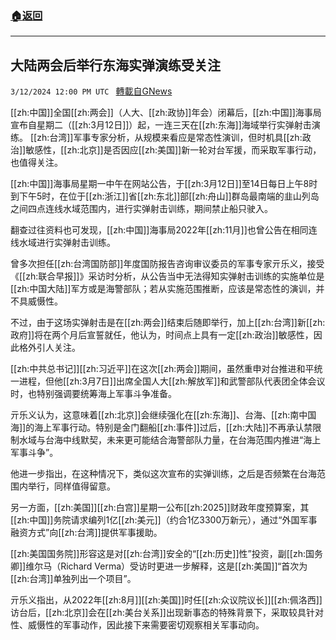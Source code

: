 ###  [:house:返回](README.md)
---


## 大陆两会后举行东海实弹演练受关注
`3/12/2024 12:00 PM UTC ` [轉載自GNews](https://gnews.org/articles/2387735)

[[zh:中国]]全国[[zh:两会]]（人大、[[zh:政协]]年会）闭幕后，[[zh:中国]]海事局宣布自星期二（[[zh:3月12日]]）起，一连三天在[[zh:东海]]海域举行实弹射击演练。 [[zh:台湾]]军事专家分析，从规模来看应是常态性演训，但时机具[[zh:政治]]敏感性，[[zh:北京]]是否因应[[zh:美国]]新一轮对台军援，而采取军事行动，也值得关注。

[[zh:中国]]海事局星期一中午在网站公告，于[[zh:3月12日]]至14日每日上午8时到下午5时，在位于[[zh:浙江]]省[[zh:东北]]部[[zh:舟山]]群岛最南端的韭山列岛之间四点连线水域范围内，进行实弹射击训练，期间禁止船只驶入。

翻查过往资料也可发现，[[zh:中国]]海事局2022年[[zh:11月]]也曾公告在相同连线水域进行实弹射击训练。

曾多次担任[[zh:台湾国防部]]年度国防报告咨询审议委员的军事专家亓乐义，接受《[[zh:联合早报]]》采访时分析，从公告当中无法得知实弹射击训练的实施单位是[[zh:中国大陆]]军方或是海警部队；若从实施范围推断，应该是常态性的演训，并不具威慑性。

不过，由于这场实弹射击是在[[zh:两会]]结束后随即举行，加上[[zh:台湾]]新[[zh:政府]]将在两个月后宣誓就任，他认为，时间点上具有一定[[zh:政治]]敏感性，因此格外引人关注。

[[zh:中共总书记]][[zh:习近平]]在这次[[zh:两会]]期间，虽然重申对台推进和平统一进程，但他[[zh:3月7日]]出席全国人大[[zh:解放军]]和武警部队代表团全体会议时，也特别强调要统筹海上军事斗争准备。

亓乐义认为，这意味着[[zh:北京]]会继续强化在[[zh:东海]]、台海、[[zh:南中国海]]的海上军事行动。特别是金门翻船[[zh:事件]]过后，[[zh:大陆]]不再承认禁限制水域与台海中线默契，未来更可能结合海警部队力量，在台海范围内推进“海上军事斗争”。

他进一步指出，在这种情况下，类似这次宣布的实弹训练，之后是否频繁在台海范围内举行，同样值得留意。

另一方面，[[zh:美国]][[zh:白宫]]星期一公布[[zh:2025]]财政年度预算案，其[[zh:中国]]务院请求编列1亿[[zh:美元]]（约合1亿3300万新元），通过“外国军事融资方式”向[[zh:台湾]]提供军事援助。

[[zh:美国国务院]]形容这是对[[zh:台湾]]安全的“[[zh:历史]]性”投资，副[[zh:国务卿]]维尔马（Richard Verma）受访时更进一步解释，这是[[zh:美国]]“首次为[[zh:台湾]]单独列出一个项目”。

亓乐义指出，从2022年[[zh:8月]][[zh:美国]]时任[[zh:众议院议长]][[zh:佩洛西]]访台后，[[zh:北京]]会在[[zh:美台关系]]出现新事态的特殊背景下，采取较具针对性、威慑性的军事动作，因此接下来需要密切观察相关军事动向。
